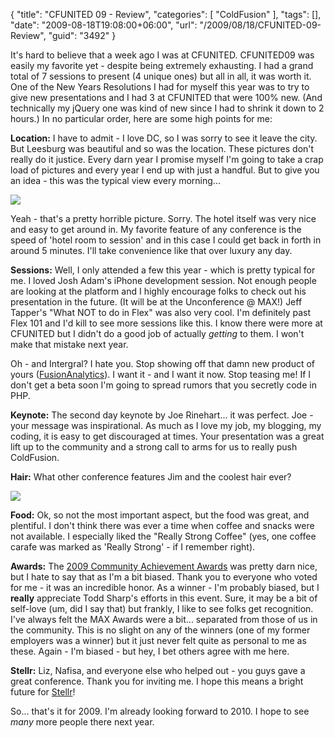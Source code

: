 {
	"title": "CFUNITED 09 - Review",
	"categories": [
		"ColdFusion"
	],
	"tags": [],
	"date": "2009-08-18T19:08:00+06:00",
	"url": "/2009/08/18/CFUNITED-09-Review",
	"guid": "3492"
}

It's hard to believe that a week ago I was at CFUNITED. CFUNITED09 was easily my favorite yet - despite being extremely exhausting. I had a grand total of 7 sessions to present (4 unique ones) but all in all, it was worth it. One of the New Years Resolutions I had for myself this year was to try to give new presentations and I had 3 at CFUNITED that were 100% new. (And technically my jQuery one was kind of new since I had to shrink it down to 2 hours.) In no particular order, here are some high points for me:

<b>Location:</b> I have to admit - I love DC, so I was sorry to see it leave the city. But Leesburg was beautiful and so was the location. These pictures don't really do it justice. Every darn year I promise myself I'm going to take a crap load of pictures and every year I end up with just a handful. But to give you an idea - this was the typical view every morning...

<img src="http://static.raymondcamden.com/images/view.jpg" />

Yeah - that's a pretty horrible picture. Sorry. The hotel itself was very nice and easy to get around in. My favorite feature of any conference is the speed of 'hotel room to session' and in this case I could get back in forth in around 5 minutes. I'll take convenience like that over luxury any day. 

<b>Sessions:</b> Well, I only attended a few this year - which is pretty typical for me. I loved Josh Adam's iPhone development session. Not enough people are looking at the platform and I highly encourage folks to check out his presentation in the future. (It will be at the Unconference @ MAX!) Jeff Tapper's "What NOT to do in Flex" was also very cool. I'm definitely past Flex 101 and I'd kill to see more sessions like this. I know there were more at CFUNITED but I didn't do a good job of actually <i>getting</i> to them. I won't make that mistake next year. 

Oh - and Intergral? I hate you. Stop showing off that damn new product of yours (<a href="http://www.fusion-reactor.com/labs/analytics.cfm">FusionAnalytics</a>). I want it - and I want it now. Stop teasing me! If I don't get a beta soon I'm going to spread rumors that you secretly code in PHP.

<b>Keynote:</b> The second day keynote by Joe Rinehart... it was perfect. Joe - your message was inspirational. As much as I love my job, my blogging, my coding, it is easy to get discouraged at times. Your presentation was a great lift up to the community and a strong call to arms for us to really push ColdFusion. 

<b>Hair:</b> What other conference features Jim and the coolest hair ever?

<img src="http://static.raymondcamden.com/images/cfjedi/hair.jpg" />

<b>Food:</b> Ok, so not the most important aspect, but the food was great, and plentiful. I don't think there was ever a time when coffee and snacks were not available. I especially liked the "Really Strong Coffee" (yes, one coffee carafe was marked as 'Really Strong' - if I remember right).

<b>Awards:</b> The <a href="http://cfsilence.com/blog/client/index.cfm/2009/8/13/2009-Community-Achievement-Award-Winners">2009 Community Achievement Awards</a> was pretty darn nice, but I hate to say that as I'm a bit biased. Thank you to everyone who voted for me - it was an incredible honor. As a winner - I'm probably biased, but I <b>really</b> appreciate Todd Sharp's efforts in this event. Sure, it may be a bit of self-love (um, did I say that) but frankly, I like to see folks get recognition. I've always felt the MAX Awards were a bit... separated from those of us in the community. This is no slight on any of the winners (one of my former employers was a winner) but it just never felt quite as personal to me as these. Again - I'm biased - but hey, I bet others agree with me here.

<b>Stellr:</b> Liz, Nafisa, and everyone else who helped out - you guys gave a great conference. Thank you for inviting me. I hope this means a bright future for <a href="http://stellr.com/">Stellr</a>!

So... that's it for 2009. I'm already looking forward to 2010. I hope to see <i>many</i> more people there next year.